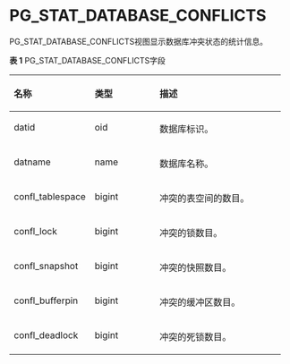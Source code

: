 # PG\_STAT\_DATABASE\_CONFLICTS

PG\_STAT\_DATABASE\_CONFLICTS视图显示数据库冲突状态的统计信息。

**表 1**  PG\_STAT\_DATABASE\_CONFLICTS字段

<a name="zh-cn_topic_0283137617_zh-cn_topic_0237122446_zh-cn_topic_0059778847_te79bf13fb05e4789b67782483474e62c"></a>
<table><thead align="left"><tr id="zh-cn_topic_0283137617_zh-cn_topic_0237122446_zh-cn_topic_0059778847_re875195e0cc84099a39d32ce479e0afc"><th class="cellrowborder" valign="top" width="29.7970202979702%" id="mcps1.2.4.1.1"><p id="zh-cn_topic_0283137617_zh-cn_topic_0237122446_zh-cn_topic_0059778847_a1abd8171bb4c4d0fb2dde4bf27d79a14"><a name="zh-cn_topic_0283137617_zh-cn_topic_0237122446_zh-cn_topic_0059778847_a1abd8171bb4c4d0fb2dde4bf27d79a14"></a><a name="zh-cn_topic_0283137617_zh-cn_topic_0237122446_zh-cn_topic_0059778847_a1abd8171bb4c4d0fb2dde4bf27d79a14"></a>名称</p>
</th>
<th class="cellrowborder" valign="top" width="23.967603239676034%" id="mcps1.2.4.1.2"><p id="zh-cn_topic_0283137617_zh-cn_topic_0237122446_zh-cn_topic_0059778847_a45b0ca2851894604a54167d73947af59"><a name="zh-cn_topic_0283137617_zh-cn_topic_0237122446_zh-cn_topic_0059778847_a45b0ca2851894604a54167d73947af59"></a><a name="zh-cn_topic_0283137617_zh-cn_topic_0237122446_zh-cn_topic_0059778847_a45b0ca2851894604a54167d73947af59"></a>类型</p>
</th>
<th class="cellrowborder" valign="top" width="46.23537646235376%" id="mcps1.2.4.1.3"><p id="zh-cn_topic_0283137617_zh-cn_topic_0237122446_zh-cn_topic_0059778847_abe4f377869204428aff076512203aed3"><a name="zh-cn_topic_0283137617_zh-cn_topic_0237122446_zh-cn_topic_0059778847_abe4f377869204428aff076512203aed3"></a><a name="zh-cn_topic_0283137617_zh-cn_topic_0237122446_zh-cn_topic_0059778847_abe4f377869204428aff076512203aed3"></a>描述</p>
</th>
</tr>
</thead>
<tbody><tr id="zh-cn_topic_0283137617_zh-cn_topic_0237122446_zh-cn_topic_0059778847_rf5c1e37296c5475cad8229bf6bd4653b"><td class="cellrowborder" valign="top" width="29.7970202979702%" headers="mcps1.2.4.1.1 "><p id="zh-cn_topic_0283137617_zh-cn_topic_0237122446_zh-cn_topic_0059778847_ae6ed1d53b6904e8e83a8c97b9ac82dfe"><a name="zh-cn_topic_0283137617_zh-cn_topic_0237122446_zh-cn_topic_0059778847_ae6ed1d53b6904e8e83a8c97b9ac82dfe"></a><a name="zh-cn_topic_0283137617_zh-cn_topic_0237122446_zh-cn_topic_0059778847_ae6ed1d53b6904e8e83a8c97b9ac82dfe"></a>datid</p>
</td>
<td class="cellrowborder" valign="top" width="23.967603239676034%" headers="mcps1.2.4.1.2 "><p id="zh-cn_topic_0283137617_zh-cn_topic_0237122446_zh-cn_topic_0059778847_ab7c10b4df57248a29ecd167e3753affb"><a name="zh-cn_topic_0283137617_zh-cn_topic_0237122446_zh-cn_topic_0059778847_ab7c10b4df57248a29ecd167e3753affb"></a><a name="zh-cn_topic_0283137617_zh-cn_topic_0237122446_zh-cn_topic_0059778847_ab7c10b4df57248a29ecd167e3753affb"></a>oid</p>
</td>
<td class="cellrowborder" valign="top" width="46.23537646235376%" headers="mcps1.2.4.1.3 "><p id="zh-cn_topic_0283137617_zh-cn_topic_0237122446_zh-cn_topic_0059778847_a65bab17c0d6e430c933db4697f00555b"><a name="zh-cn_topic_0283137617_zh-cn_topic_0237122446_zh-cn_topic_0059778847_a65bab17c0d6e430c933db4697f00555b"></a><a name="zh-cn_topic_0283137617_zh-cn_topic_0237122446_zh-cn_topic_0059778847_a65bab17c0d6e430c933db4697f00555b"></a>数据库标识。</p>
</td>
</tr>
<tr id="zh-cn_topic_0283137617_zh-cn_topic_0237122446_zh-cn_topic_0059778847_r37e0a51aff7f4cc98ac0026e2a7309ba"><td class="cellrowborder" valign="top" width="29.7970202979702%" headers="mcps1.2.4.1.1 "><p id="zh-cn_topic_0283137617_zh-cn_topic_0237122446_zh-cn_topic_0059778847_aec353327db9c476cb0032a3a4a63bc89"><a name="zh-cn_topic_0283137617_zh-cn_topic_0237122446_zh-cn_topic_0059778847_aec353327db9c476cb0032a3a4a63bc89"></a><a name="zh-cn_topic_0283137617_zh-cn_topic_0237122446_zh-cn_topic_0059778847_aec353327db9c476cb0032a3a4a63bc89"></a>datname</p>
</td>
<td class="cellrowborder" valign="top" width="23.967603239676034%" headers="mcps1.2.4.1.2 "><p id="zh-cn_topic_0283137617_zh-cn_topic_0237122446_zh-cn_topic_0059778847_aa7d63c91ac4245c387618e716a8e3925"><a name="zh-cn_topic_0283137617_zh-cn_topic_0237122446_zh-cn_topic_0059778847_aa7d63c91ac4245c387618e716a8e3925"></a><a name="zh-cn_topic_0283137617_zh-cn_topic_0237122446_zh-cn_topic_0059778847_aa7d63c91ac4245c387618e716a8e3925"></a>name</p>
</td>
<td class="cellrowborder" valign="top" width="46.23537646235376%" headers="mcps1.2.4.1.3 "><p id="zh-cn_topic_0283137617_zh-cn_topic_0237122446_zh-cn_topic_0059778847_a1563ac14fecf4c1483d19310c4e8a87c"><a name="zh-cn_topic_0283137617_zh-cn_topic_0237122446_zh-cn_topic_0059778847_a1563ac14fecf4c1483d19310c4e8a87c"></a><a name="zh-cn_topic_0283137617_zh-cn_topic_0237122446_zh-cn_topic_0059778847_a1563ac14fecf4c1483d19310c4e8a87c"></a>数据库名称。</p>
</td>
</tr>
<tr id="zh-cn_topic_0283137617_zh-cn_topic_0237122446_zh-cn_topic_0059778847_r3fdc947d03cc474ba675ae3647b928ca"><td class="cellrowborder" valign="top" width="29.7970202979702%" headers="mcps1.2.4.1.1 "><p id="zh-cn_topic_0283137617_zh-cn_topic_0237122446_zh-cn_topic_0059778847_ae6f7e1f727714ecbac761443d248fd71"><a name="zh-cn_topic_0283137617_zh-cn_topic_0237122446_zh-cn_topic_0059778847_ae6f7e1f727714ecbac761443d248fd71"></a><a name="zh-cn_topic_0283137617_zh-cn_topic_0237122446_zh-cn_topic_0059778847_ae6f7e1f727714ecbac761443d248fd71"></a>confl_tablespace</p>
</td>
<td class="cellrowborder" valign="top" width="23.967603239676034%" headers="mcps1.2.4.1.2 "><p id="zh-cn_topic_0283137617_zh-cn_topic_0237122446_zh-cn_topic_0059778847_a48e95e6bf33d40fbb108c3ed23630fc8"><a name="zh-cn_topic_0283137617_zh-cn_topic_0237122446_zh-cn_topic_0059778847_a48e95e6bf33d40fbb108c3ed23630fc8"></a><a name="zh-cn_topic_0283137617_zh-cn_topic_0237122446_zh-cn_topic_0059778847_a48e95e6bf33d40fbb108c3ed23630fc8"></a>bigint</p>
</td>
<td class="cellrowborder" valign="top" width="46.23537646235376%" headers="mcps1.2.4.1.3 "><p id="zh-cn_topic_0283137617_zh-cn_topic_0237122446_zh-cn_topic_0059778847_a268d151220714716ba65b1893e17c90e"><a name="zh-cn_topic_0283137617_zh-cn_topic_0237122446_zh-cn_topic_0059778847_a268d151220714716ba65b1893e17c90e"></a><a name="zh-cn_topic_0283137617_zh-cn_topic_0237122446_zh-cn_topic_0059778847_a268d151220714716ba65b1893e17c90e"></a>冲突的表空间的数目。</p>
</td>
</tr>
<tr id="zh-cn_topic_0283137617_zh-cn_topic_0237122446_zh-cn_topic_0059778847_r766e06e7ebe84d02a14bfd518a680dcc"><td class="cellrowborder" valign="top" width="29.7970202979702%" headers="mcps1.2.4.1.1 "><p id="zh-cn_topic_0283137617_zh-cn_topic_0237122446_zh-cn_topic_0059778847_a1579f4f390204e7b937144083a62267c"><a name="zh-cn_topic_0283137617_zh-cn_topic_0237122446_zh-cn_topic_0059778847_a1579f4f390204e7b937144083a62267c"></a><a name="zh-cn_topic_0283137617_zh-cn_topic_0237122446_zh-cn_topic_0059778847_a1579f4f390204e7b937144083a62267c"></a>confl_lock</p>
</td>
<td class="cellrowborder" valign="top" width="23.967603239676034%" headers="mcps1.2.4.1.2 "><p id="zh-cn_topic_0283137617_zh-cn_topic_0237122446_zh-cn_topic_0059778847_aef18e0b0befa4c0592e43a0baefe9085"><a name="zh-cn_topic_0283137617_zh-cn_topic_0237122446_zh-cn_topic_0059778847_aef18e0b0befa4c0592e43a0baefe9085"></a><a name="zh-cn_topic_0283137617_zh-cn_topic_0237122446_zh-cn_topic_0059778847_aef18e0b0befa4c0592e43a0baefe9085"></a>bigint</p>
</td>
<td class="cellrowborder" valign="top" width="46.23537646235376%" headers="mcps1.2.4.1.3 "><p id="zh-cn_topic_0283137617_zh-cn_topic_0237122446_zh-cn_topic_0059778847_a7937381d26904eb1b2d3ca7d2f0773bf"><a name="zh-cn_topic_0283137617_zh-cn_topic_0237122446_zh-cn_topic_0059778847_a7937381d26904eb1b2d3ca7d2f0773bf"></a><a name="zh-cn_topic_0283137617_zh-cn_topic_0237122446_zh-cn_topic_0059778847_a7937381d26904eb1b2d3ca7d2f0773bf"></a>冲突的锁数目。</p>
</td>
</tr>
<tr id="zh-cn_topic_0283137617_zh-cn_topic_0237122446_zh-cn_topic_0059778847_r9443be37d0554fc5b797a3bfe4ce76ef"><td class="cellrowborder" valign="top" width="29.7970202979702%" headers="mcps1.2.4.1.1 "><p id="zh-cn_topic_0283137617_zh-cn_topic_0237122446_zh-cn_topic_0059778847_a625468cfd8654f29a7735614edac0364"><a name="zh-cn_topic_0283137617_zh-cn_topic_0237122446_zh-cn_topic_0059778847_a625468cfd8654f29a7735614edac0364"></a><a name="zh-cn_topic_0283137617_zh-cn_topic_0237122446_zh-cn_topic_0059778847_a625468cfd8654f29a7735614edac0364"></a>confl_snapshot</p>
</td>
<td class="cellrowborder" valign="top" width="23.967603239676034%" headers="mcps1.2.4.1.2 "><p id="zh-cn_topic_0283137617_zh-cn_topic_0237122446_zh-cn_topic_0059778847_ae339c543084b48f5bddfb4d433a4c8f9"><a name="zh-cn_topic_0283137617_zh-cn_topic_0237122446_zh-cn_topic_0059778847_ae339c543084b48f5bddfb4d433a4c8f9"></a><a name="zh-cn_topic_0283137617_zh-cn_topic_0237122446_zh-cn_topic_0059778847_ae339c543084b48f5bddfb4d433a4c8f9"></a>bigint</p>
</td>
<td class="cellrowborder" valign="top" width="46.23537646235376%" headers="mcps1.2.4.1.3 "><p id="zh-cn_topic_0283137617_zh-cn_topic_0237122446_zh-cn_topic_0059778847_a8bb1857e9e664983a9acfc77100bc050"><a name="zh-cn_topic_0283137617_zh-cn_topic_0237122446_zh-cn_topic_0059778847_a8bb1857e9e664983a9acfc77100bc050"></a><a name="zh-cn_topic_0283137617_zh-cn_topic_0237122446_zh-cn_topic_0059778847_a8bb1857e9e664983a9acfc77100bc050"></a>冲突的快照数目。</p>
</td>
</tr>
<tr id="zh-cn_topic_0283137617_zh-cn_topic_0237122446_zh-cn_topic_0059778847_r2404f1f8710d4a29bf945353e6eb7c66"><td class="cellrowborder" valign="top" width="29.7970202979702%" headers="mcps1.2.4.1.1 "><p id="zh-cn_topic_0283137617_zh-cn_topic_0237122446_zh-cn_topic_0059778847_ab05f4f1c35ea4b089f20a8d0b8b78a18"><a name="zh-cn_topic_0283137617_zh-cn_topic_0237122446_zh-cn_topic_0059778847_ab05f4f1c35ea4b089f20a8d0b8b78a18"></a><a name="zh-cn_topic_0283137617_zh-cn_topic_0237122446_zh-cn_topic_0059778847_ab05f4f1c35ea4b089f20a8d0b8b78a18"></a>confl_bufferpin</p>
</td>
<td class="cellrowborder" valign="top" width="23.967603239676034%" headers="mcps1.2.4.1.2 "><p id="zh-cn_topic_0283137617_zh-cn_topic_0237122446_zh-cn_topic_0059778847_a21ccdfb468164774a150467aa36fbc39"><a name="zh-cn_topic_0283137617_zh-cn_topic_0237122446_zh-cn_topic_0059778847_a21ccdfb468164774a150467aa36fbc39"></a><a name="zh-cn_topic_0283137617_zh-cn_topic_0237122446_zh-cn_topic_0059778847_a21ccdfb468164774a150467aa36fbc39"></a>bigint</p>
</td>
<td class="cellrowborder" valign="top" width="46.23537646235376%" headers="mcps1.2.4.1.3 "><p id="zh-cn_topic_0283137617_zh-cn_topic_0237122446_zh-cn_topic_0059778847_a379f6e379e614d1399ec99b7f2b12b1b"><a name="zh-cn_topic_0283137617_zh-cn_topic_0237122446_zh-cn_topic_0059778847_a379f6e379e614d1399ec99b7f2b12b1b"></a><a name="zh-cn_topic_0283137617_zh-cn_topic_0237122446_zh-cn_topic_0059778847_a379f6e379e614d1399ec99b7f2b12b1b"></a>冲突的缓冲区数目。</p>
</td>
</tr>
<tr id="zh-cn_topic_0283137617_zh-cn_topic_0237122446_zh-cn_topic_0059778847_r5f2c3e38e42d4774afe7b80a60aa6a30"><td class="cellrowborder" valign="top" width="29.7970202979702%" headers="mcps1.2.4.1.1 "><p id="zh-cn_topic_0283137617_zh-cn_topic_0237122446_zh-cn_topic_0059778847_af3c588edc9ae4c4ea1d1f5fb0d8191d4"><a name="zh-cn_topic_0283137617_zh-cn_topic_0237122446_zh-cn_topic_0059778847_af3c588edc9ae4c4ea1d1f5fb0d8191d4"></a><a name="zh-cn_topic_0283137617_zh-cn_topic_0237122446_zh-cn_topic_0059778847_af3c588edc9ae4c4ea1d1f5fb0d8191d4"></a>confl_deadlock</p>
</td>
<td class="cellrowborder" valign="top" width="23.967603239676034%" headers="mcps1.2.4.1.2 "><p id="zh-cn_topic_0283137617_zh-cn_topic_0237122446_zh-cn_topic_0059778847_a9f43a492254345f7a7a537b03bdb2e86"><a name="zh-cn_topic_0283137617_zh-cn_topic_0237122446_zh-cn_topic_0059778847_a9f43a492254345f7a7a537b03bdb2e86"></a><a name="zh-cn_topic_0283137617_zh-cn_topic_0237122446_zh-cn_topic_0059778847_a9f43a492254345f7a7a537b03bdb2e86"></a>bigint</p>
</td>
<td class="cellrowborder" valign="top" width="46.23537646235376%" headers="mcps1.2.4.1.3 "><p id="zh-cn_topic_0283137617_zh-cn_topic_0237122446_zh-cn_topic_0059778847_a62744ec09b7b4fc0887083339a0e49dc"><a name="zh-cn_topic_0283137617_zh-cn_topic_0237122446_zh-cn_topic_0059778847_a62744ec09b7b4fc0887083339a0e49dc"></a><a name="zh-cn_topic_0283137617_zh-cn_topic_0237122446_zh-cn_topic_0059778847_a62744ec09b7b4fc0887083339a0e49dc"></a>冲突的死锁数目。</p>
</td>
</tr>
</tbody>
</table>

